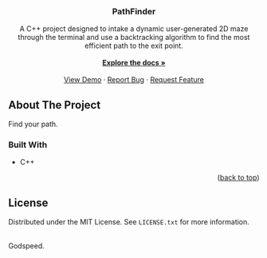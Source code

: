 <a name="readme-top"></a>

<br />
<h3 align="center">PathFinder</h3>

  <p align="center">
    A C++ project designed to intake a dynamic user-generated 2D maze through the terminal and use a backtracking algorithm to find the most efficient path to the exit point. 
    <br />
    <br />
    <a href="https://github.com/carterfaceysmith/PathFinder"><strong>Explore the docs »</strong></a>
    <br />
    <br />
    <a href="https://github.com/carterfaceysmith/PathFinder">View Demo</a>
    ·
    <a href="https://github.com/carterfaceysmith/PathFinder/issues">Report Bug</a>
    ·
    <a href="https://github.com/carterfaceysmith/PathFinder/issues">Request Feature</a>
  </p>
</div>

<!-- ABOUT THE PROJECT -->
## About The Project

Find your path.

### Built With

* C++

<p align="right">(<a href="#readme-top">back to top</a>)</p>

## License

Distributed under the MIT License. See `LICENSE.txt` for more information.
</br>
</br>

Godspeed.